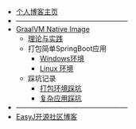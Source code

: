 * [个人博客主页](/)
* ————————————————
* [GraalVM Native Image](native-image/)
  * [理论与实践](native-image/theory-practice.md)
  * 打包简单SpringBoot应用
    * [Windows环境](native-image/native-image-windows.md)
    * [ Linux 环境](native-image/native-image-linux.md)
  * 踩坑记录
    * [打包环境踩坑](native-image/environment-treading-pit-log.md)
    * [复杂应用踩坑](native-image/treading-pit-log.md)
* ————————————————
* [EasyJ开源社区博客](https://easyj.icu/blog/)
